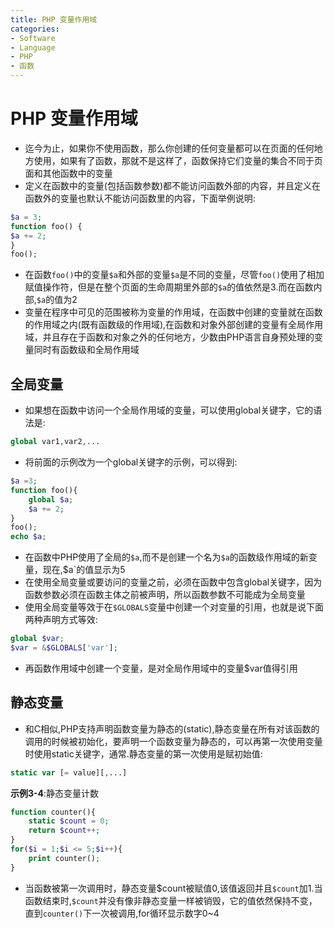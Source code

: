 ```yaml
---
title: PHP 变量作用域
categories:
- Software
- Language
- PHP
- 函数
---
```

# PHP 变量作用域

- 迄今为止，如果你不使用函数，那么你创建的任何变量都可以在页面的任何地方使用，如果有了函数，那就不是这样了，函数保持它们变量的集合不同于页面和其他函数中的变量
- 定义在函数中的变量(包括函数参数)都不能访问函数外部的内容，并且定义在函数外的变量也默认不能访问函数里的内容，下面举例说明:

```php
$a = 3;
function foo() {
$a += 2;
}
foo();
```

- 在函数`foo()`中的变量`$a`和外部的变量`$a`是不同的变量，尽管`foo()`使用了相加赋值操作符，但是在整个页面的生命周期里外部的`$a`的值依然是3.而在函数内部,`$a`的值为2
- 变量在程序中可见的范围被称为变量的作用域，在函数中创建的变量就在函数的作用域之内(既有函数级的作用域),在函数和对象外部创建的变量有全局作用域，并且存在于函数和对象之外的任何地方，少数由PHP语言自身预处理的变量同时有函数级和全局作用域

## 全局变量

- 如果想在函数中访问一个全局作用域的变量，可以使用global关键字，它的语法是:

```php
global var1,var2,...
```

- 将前面的示例改为一个global关键字的示例，可以得到:

```php
$a =3;
function foo(){
    global $a;
    $a += 2;
}
foo();
echo $a;
```

- 在函数中PHP使用了全局的`$a`,而不是创建一个名为`$a`的函数级作用域的新变量，现在,$a`的值显示为5
- 在使用全局变量或要访问的变量之前，必须在函数中包含global关键字，因为函数参数必须在函数主体之前被声明，所以函数参数不可能成为全局变量
- 使用全局变量等效于在`$GLOBALS`变量中创建一个对变量的引用，也就是说下面两种声明方式等效:

```php
global $var;
$var = &$GLOBALS['var'];
```

- 再函数作用域中创建一个变量，是对全局作用域中的变量$var值得引用

## 静态变量

- 和C相似,PHP支持声明函数变量为静态的(static),静态变量在所有对该函数的调用的时候被初始化，要声明一个函数变量为静态的，可以再第一次使用变量时使用static关键字，通常.静态变量的第一次使用是赋初始值:

```php
static var [= value][,...]
```

**示例3-4**:静态变量计数

```php
function counter(){
    static $count = 0;
    return $count++;
}
for($i = 1;$i <= 5;$i++){
    print counter();
}
```

- 当函数被第一次调用时，静态变量\$count被赋值0,该值返回并且​`$count`加1.当函数结束时,`$count`并没有像非静态变量一样被销毁，它的值依然保持不变，直到`counter()`下一次被调用,for循环显示数字0~4
